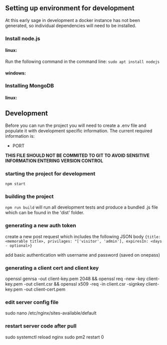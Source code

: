 ## Setting up environment for development

At this early sage in development a docker instance has not been generated, so individual dependencies will need to be installed.

### Install node.js

#### linux:

Run the following command in the command line: `sudo apt install nodejs`

#### windows:

### Installing MongoDB

#### linux:

## Development

Before you can run the project you will need to create a .env file and populate it with development specific information. The current required information is:

- PORT

**THIS FILE SHOULD NOT BE COMMITED TO GIT TO AVOID SENSITIVE INFORMATION ENTERING VERSION CONTROL**

### starting the project for development

`npm start`

### building the project

`npm run build` will run all development tests and produce a bundled .js file which can be found in the 'dist' folder.

### generating a new auth token

create a new post request which includes the following JSON body ``` {title: <memorable title>, privilages: "['visitor', 'admin'], expiresIn: <days - optional>} ```

add basic authentication with username and password (saved on onepass)

### generating a client cert and client key

openssl genrsa -out client-key.pem 2048 && openssl req -new -key client-key.pem -out client.csr && openssl x509 -req -in client.csr -signkey client-key.pem -out client-cert.pem

### edit server config file

sudo nano /etc/nginx/sites-available/default

### restart server code after pull

sudo systemctl reload nginx
sudo pm2 restart 0
